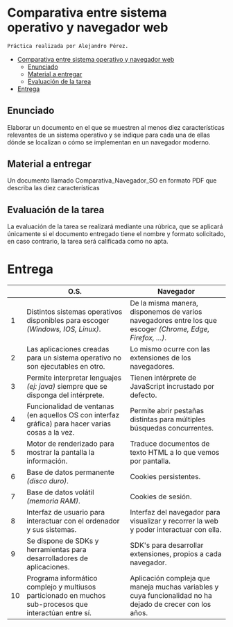 # Comparativa entre sistema operativo y navegador web

```cmd
Práctica realizada por Alejandro Pérez.
```

- [Comparativa entre sistema operativo y navegador web](#comparativa-entre-sistema-operativo-y-navegador-web)
  - [Enunciado](#enunciado)
  - [Material a entregar](#material-a-entregar)
  - [Evaluación de la tarea](#evaluación-de-la-tarea)
- [Entrega](#entrega)

## Enunciado

Elaborar un documento en el que se muestren al menos diez características relevantes de un sistema operativo y se indique para cada una de ellas dónde se localizan o cómo se implementan en un navegador moderno.

## Material a entregar

Un documento llamado Comparativa_Navegador_SO en formato PDF que describa las diez características

## Evaluación de la tarea

La evaluación de la tarea se realizará mediante una rúbrica, que se aplicará únicamente si el documento entregado tiene el nombre y formato solicitado, en caso contrario, la tarea será calificada como no apta.

# Entrega

|     | O.S.                                                                                                    | Navegador                                                                                                  |
| --- | ------------------------------------------------------------------------------------------------------- | ---------------------------------------------------------------------------------------------------------- |
| 1   | Distintos sistemas operativos disponibles para escoger *(Windows, IOS, Linux)*.                         | De la misma manera, disponemos de varios navegadores entre los que escoger *(Chrome, Edge, Firefox, ...)*. |
| 2   | Las aplicaciones creadas para un sistema operativo no son ejecutables en otro.                          | Lo mismo ocurre con las extensiones de los navegadores.                                                    |
| 3   | Permite interpretar lenguajes *(ej: java)* siempre que se disponga del intérprete.                      | Tienen intérprete de JavaScript incrustado por defecto.                                                    |
| 4   | Funcionalidad de ventanas (en aquellos OS con interfaz gráfica) para hacer varias cosas a la vez.       | Permite abrir pestañas distintas para múltiples búsquedas concurrentes.                                    |
| 5   | Motor de renderizado para mostrar la pantalla la información.                                           | Traduce documentos de texto HTML a lo que vemos por pantalla.                                              |
| 6   | Base de datos permanente *(disco duro)*.                                                                | Cookies persistentes.                                                                                      |
| 7   | Base de datos volátil *(memoria RAM)*.                                                                  | Cookies de sesión.                                                                                         |
| 8   | Interfaz de usuario para interactuar con el ordenador y sus sistemas.                                   | Interfaz del navegador para visualizar y recorrer la web y poder interactuar con ella.                     |
| 9   | Se dispone de SDKs y herramientas para desarrolladores de aplicaciones.                                 | SDK's para desarrollar extensiones, propios a cada navegador.                                              |
| 10  | Programa informático complejo y multiusos particionado en muchos sub-procesos que interactúan entre sí. | Aplicación compleja que maneja muchas variables y cuya funcionalidad no ha dejado de crecer con los años.  |

